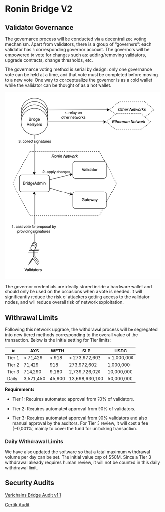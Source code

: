 # Ronin Bridge V2

## Validator Governance

The governance process will be conducted via a decentralized voting mechanism. Apart from validators, there is a group of “governors”: each validator has a corresponding governor account. The governors will be empowered to vote for changes such as: adding/removing validators, upgrade contracts, change thresholds, etc. 

The governance voting method is serial by design: only one governance vote can be held at a time, and that vote must be completed before moving to a new vote. One way to conceptualize the governor is as a cold wallet while the validator can be thought of as a hot wallet.

![Governace flow](<./governance.png>)

The governor credentials are ideally stored inside a hardware wallet and should only be used on the occasions when a vote is needed. It will significantly reduce the risk of attackers getting access to the validator nodes, and will reduce overall risk of network exploitation. 

## Withrawal Limits

Following this network upgrade, the withdrawal process will be segregated into new tiered methods corresponding to the overall value of the transaction. Below is the initial setting for Tier limits:

| #      | AXS       | WETH   | SLP            | USDC        |
|--------|-----------|--------|----------------|-------------|
| Tier 1 | < 71,429  | < 918  | < 273,972,602  | < 1,000,000 |
| Tier 2 | 71,429    | 918    | 273,972,602    | 1,000,000   |
| Tier 3 | 714,290   | 9,180  | 2,739,726,020  | 10,000,000  |
| Daily  | 3,571,450 | 45,900 | 13,698,630,100 | 50,000,000  |

**Requirements**

- Tier 1: Requires automated approval from 70% of validators.

- Tier 2: Requires automated approval from 90% of validators.

- Tier 3: Requires automated approval from 90% validators and also manual approval by the auditors.
 For Tier 3 review, it will cost a fee (~0,001%) mainly to cover the fund for unlocking transaction.

### Daily Withdrawal Limits

We have also updated the software so that a total maximum withdrawal volume per day can be set. The initial value cap of $50M. Since a Tier 3 withdrawal already requires human review, it will not be counted in this daily withdrawal limit.

## Security Audits

[Verichains Bridge Audit v1.1](https://cdn.axieinfinity.com/ronin-doc/verichains-audit-bridge-v1.1.pdf)

[Certik Audit](https://cdn.axieinfinity.com/ronin-doc/REP-final-20220621T172752Z.pdf)
